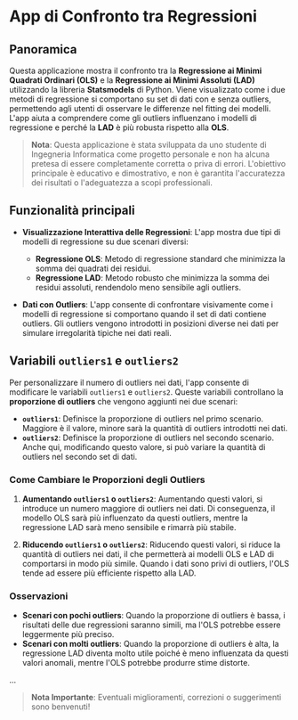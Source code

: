 # App di Confronto tra Regressioni

## Panoramica

Questa applicazione mostra il confronto tra la **Regressione ai Minimi Quadrati Ordinari (OLS)** e la **Regressione ai Minimi Assoluti (LAD)** utilizzando la libreria **Statsmodels** di Python. Viene visualizzato come i due metodi di regressione si comportano su set di dati con e senza outliers, permettendo agli utenti di osservare le differenze nel fitting dei modelli. L'app aiuta a comprendere come gli outliers influenzano i modelli di regressione e perché la **LAD** è più robusta rispetto alla **OLS**.

> **Nota**: Questa applicazione è stata sviluppata da uno studente di Ingegneria Informatica come progetto personale e non ha alcuna pretesa di essere completamente corretta o priva di errori. L'obiettivo principale è educativo e dimostrativo, e non è garantita l'accuratezza dei risultati o l'adeguatezza a scopi professionali.

## Funzionalità principali

- **Visualizzazione Interattiva delle Regressioni**: L'app mostra due tipi di modelli di regressione su due scenari diversi:
  - **Regressione OLS**: Metodo di regressione standard che minimizza la somma dei quadrati dei residui.
  - **Regressione LAD**: Metodo robusto che minimizza la somma dei residui assoluti, rendendolo meno sensibile agli outliers.
  
- **Dati con Outliers**: L'app consente di confrontare visivamente come i modelli di regressione si comportano quando il set di dati contiene outliers. Gli outliers vengono introdotti in posizioni diverse nei dati per simulare irregolarità tipiche nei dati reali.

## Variabili `outliers1` e `outliers2`

Per personalizzare il numero di outliers nei dati, l'app consente di modificare le variabili `outliers1` e `outliers2`. Queste variabili controllano la **proporzione di outliers** che vengono aggiunti nei due scenari:

- **`outliers1`**: Definisce la proporzione di outliers nel primo scenario. Maggiore è il valore, minore sarà la quantità di outliers introdotti nei dati.
- **`outliers2`**: Definisce la proporzione di outliers nel secondo scenario. Anche qui, modificando questo valore, si può variare la quantità di outliers nel secondo set di dati.

### Come Cambiare le Proporzioni degli Outliers

1. **Aumentando `outliers1` o `outliers2`**: Aumentando questi valori, si introduce un numero maggiore di outliers nei dati. Di conseguenza, il modello OLS sarà più influenzato da questi outliers, mentre la regressione LAD sarà meno sensibile e rimarrà più stabile.

2. **Riducendo `outliers1` o `outliers2`**: Riducendo questi valori, si riduce la quantità di outliers nei dati, il che permetterà ai modelli OLS e LAD di comportarsi in modo più simile. Quando i dati sono privi di outliers, l'OLS tende ad essere più efficiente rispetto alla LAD.

### Osservazioni

- **Scenari con pochi outliers**: Quando la proporzione di outliers è bassa, i risultati delle due regressioni saranno simili, ma l'OLS potrebbe essere leggermente più preciso.
- **Scenari con molti outliers**: Quando la proporzione di outliers è alta, la regressione LAD diventa molto utile poiché è meno influenzata da questi valori anomali, mentre l'OLS potrebbe produrre stime distorte.

...

> **Nota Importante**: Eventuali miglioramenti, correzioni o suggerimenti sono benvenuti!


